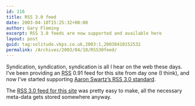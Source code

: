 ```yaml
---
id: 116
title: RSS 3.0 feed
date: 2003-04-10T15:25:32+00:00
author: Gary Fleming
excerpt: RSS 3.0 feeds are now supported and available here
layout: post
guid: tag:solitude.vkps.co.uk,2003:1,20030410152532
permalink: /Archives/2003/04/10/RSS30feed/
---
```

Syndication, syndication, syndication is all I hear on the web these days. I&#8217;ve been providing an <acronym title="Rich Site Summary">RSS</acronym> 0.91 feed for this site from day one (I think), and now I&#8217;ve started supporting [Aaron Swartz&#8217;s RSS 3.0 standard](http://www.aaronsw.com/2002/rss30).

The [RSS 3.0 feed for this site](http://solitude.vkps.co.uk/Syndication/RSS3.txt) was pretty easy to make, all the necessary meta-data gets stored somewhere anyway.